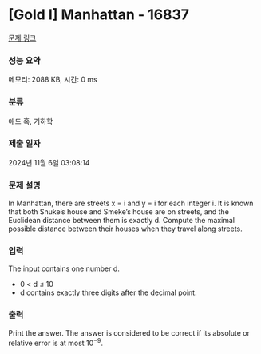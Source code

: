 # [Gold I] Manhattan - 16837 

[문제 링크](https://www.acmicpc.net/problem/16837) 

### 성능 요약

메모리: 2088 KB, 시간: 0 ms

### 분류

애드 혹, 기하학

### 제출 일자

2024년 11월 6일 03:08:14

### 문제 설명

<p>In Manhattan, there are streets x = i and y = i for each integer i. It is known that both Snuke’s house and Smeke’s house are on streets, and the Euclidean distance between them is exactly d. Compute the maximal possible distance between their houses when they travel along streets.</p>

### 입력 

 <p>The input contains one number d.</p>

<ul>
	<li>0 < d ≤ 10</li>
	<li>d contains exactly three digits after the decimal point.</li>
</ul>

### 출력 

 <p>Print the answer. The answer is considered to be correct if its absolute or relative error is at most 10<sup>−9</sup>.</p>

